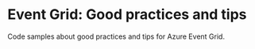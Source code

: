 # Event Grid: Good practices and tips
Code samples about good practices and tips for Azure Event Grid.
